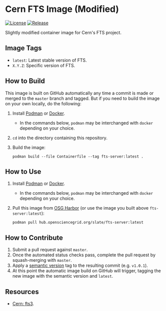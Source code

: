 # Cern FTS Image (Modified)

[![License](https://img.shields.io/badge/License-Apache_2.0-blue.svg)](https://opensource.org/licenses/Apache-2.0)
[![Release](https://github.com/slateci/container-fts-server/actions/workflows/release.yml/badge.svg)](https://github.com/slateci/container-fts-server/actions/workflows/release.yml)

Slightly modified container image for Cern's FTS project.

## Image Tags

* `latest`: Latest stable version of FTS.
* `X.Y.Z`: Specific version of FTS. 

## How to Build

This image is built on GitHub automatically any time a commit is made or merged to the `master` branch and tagged. But if you need to build the image on your own locally, do the following:

1. Install [Podman](https://podman.io/getting-started/installation) or [Docker](https://docs.docker.com/get-docker/).
    * In the commands below, `podman` may be interchanged with `docker` depending on your choice.
2. `cd` into the directory containing this repository.
3. Build the image:

   ```shell
   podman build --file Containerfile --tag fts-server:latest .   
   ```

## How to Use

1. Install [Podman](https://podman.io/getting-started/installation) or [Docker](https://docs.docker.com/get-docker/).
    * In the commands below, `podman` may be interchanged with `docker` depending on your choice.
2. Pull this image from [OSG Harbor](https://hub.opensciencegrid.org/harbor/projects/50/repositories/fts-server) (or use the image you built above `fts-server:latest`):

   ```shell
   podman pull hub.opensciencegrid.org/slate/fts-server:latest
   ```

## How to Contribute

1. Submit a pull request against `master`.
2. Once the automated status checks pass, complete the pull request by squash-merging with `master`.
3. Apply a [semantic version](https://semver.org/) tag to the resulting commit (e.g. `v1.0.1`).
4. At this point the automatic image build on GitHub will trigger, tagging the new image with the semantic version and `latest`.

## Resources

* [Cern: fts3](https://gitlab.cern.ch/fts/fts3).
